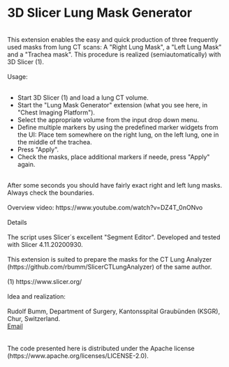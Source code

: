 # 3D Slicer Lung Mask Generator
<br>
This extension enables the easy and quick production of three frequently used masks from lung CT scans: A "Right Lung Mask", a "Left Lung Mask" and a "Trachea mask".
This procedure is realized (semiautomatically) with 3D Slicer (1). 
<br>
<br>
Usage: 
<br>
<br>
<ul>
<li>Start 3D Slicer (1) and load a lung CT volume.</li>
<li>Start the "Lung Mask Generator" extension (what you see here, in "Chest Imaging Platform").</li>
<li>Select the appropriate volume from the input drop down menu. </li>
<li>Define multiple markers by using the predefined marker widgets from the UI:
Place tem somewhere on the right lung, on the left lung, one in the middle of the trachea. </li>
<li>Press "Apply". </li>
<li>Check the masks, place additional markers if neede, press "Apply" again.</li>
  
</ul>
<br>After some seconds you should have fairly exact right and left lung masks. 
Always check the boundaries. <br>
<br>
Overview video: https://www.youtube.com/watch?v=DZ4T_0nONvo

<br>
<br>
Details
<br>
<br>
The script uses Slicer´s excellent "Segment Editor".
Developed and tested with Slicer 4.11.20200930.
<br>
<br>
This extension is suited to prepare the masks for the CT Lung Analyzer (https://github.com/rbumm/SlicerCTLungAnalyzer) of the same author.   
<br>
<br>
(1) https://www.slicer.org/
<br>
<br>
Idea and realization:<br>
<br>
Rudolf Bumm, Department of Surgery, Kantonsspital Graubünden (KSGR), Chur, Switzerland. <br>
<a href="mailto:rudolf.bumm@ksgr.ch">Email</a>  <br>
<br>
<br>
The code presented here is distributed under the Apache license (https://www.apache.org/licenses/LICENSE-2.0).<br>
<br>


